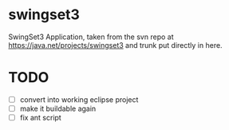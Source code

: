 # swingset3 #

SwingSet3 Application, taken from the svn repo at https://java.net/projects/swingset3 and trunk put directly in here.

# TODO #
 
 - [ ] convert into working eclipse project
 - [ ] make it buildable again
 - [ ] fix ant script
